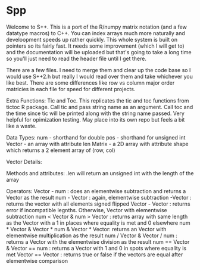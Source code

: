 # Spp
Welcome to S++. This is a port of the R/numpy matrix notation (and a few datatype macros) to C++. You can index arrays much more naturally and develoopment speeds up 
rather quickly. This whole system is built on pointers so its fairly fast. It needs some improvement (which I will get to) and the documentation will be uploaded but 
that's going to take a long time so you'll just need to read the header file until I get there.

There are a few files. I need to merge them and clear up the code base so I would use S++2.h but really I would read over them and take whichever you like best. 
  There are some differences like row vs column major order matricies in each file for speed for different projects.
  
Extra Functions:
Tic and Toc. This replicates the tic and toc functions from tictoc R package. Call tic and pass string name as an argument. Call toc and the time since tic will 
      be printed along with the string name passed. Very helpful for opimization testing. May place into its own repo but feels a bit like a waste.
 
Data Types:
num - shorthand for double 
pos - shorthand for unsigned int 
Vector - an array with attribute len
Matrix - a 2D array with attribute shape which returns a 2 element array of (row, col)


Vector Details:

Methods and attributes:
.len will return an unsigned int with the length of the array 


Operators:
Vector - num : does an elementwise subtraction and returns a Vector as the result
num - Vector : again, elementwise subtraction
-Vector : returns the vector with all elements signed flipped 
Vector - Vector : returns error if incompatible legnths. Otherwise, Vector with elementwise subtraction 
num < Vector & num > Vector : returns array with same length as the Vector with a 1 in places where equality is met and 0 elsewhere 
num * Vector & Vector * num & Vector * Vector: returns an Vector with elementwise multiplication as the result
num / Vector & Vector / num : returns a Vector with the elementwise division as the result 
num == Vector & Vector == num : returns a Vector with 1 and 0 in spots where equality is met
Vector == Vector : returns true or false if the vectors are equal after elementwise comparison


